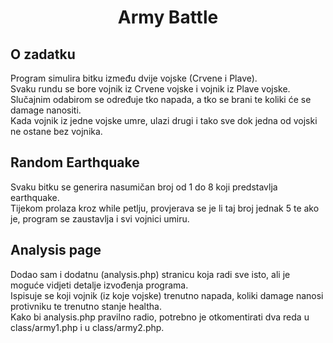 <h1 align="center">Army Battle</h1>


## O zadatku
<p>Program simulira bitku između dvije vojske (Crvene i Plave).<br/>
Svaku rundu se bore vojnik iz Crvene vojske i vojnik iz Plave vojske.<br/>
Slučajnim odabirom se određuje tko napada, a tko se brani te koliki će se damage nanositi.<br/>
Kada vojnik iz jedne vojske umre, ulazi drugi i tako sve dok jedna od vojski ne ostane bez vojnika.</p>


## Random Earthquake
<p>Svaku bitku se generira nasumičan broj od 1 do 8 koji predstavlja earthquake.<br/>
Tijekom prolaza kroz while petlju, provjerava se je li taj broj jednak 5 te ako je, program se zaustavlja i svi vojnici umiru.</p>


## Analysis page
<p>Dodao sam i dodatnu (analysis.php) stranicu koja radi sve isto, ali je moguće vidjeti detalje izvođenja programa.<br/>
Ispisuje se koji vojnik (iz koje vojske) trenutno napada, koliki damage nanosi protivniku te trenutno stanje healtha.<br/>
Kako bi analysis.php pravilno radio, potrebno je otkomentirati dva reda u class/army1.php i u class/army2.php.</p>
